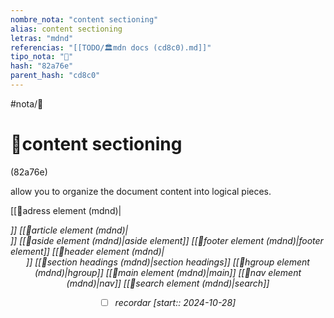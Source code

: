 ```yaml
---
nombre_nota: "content sectioning"
alias: content sectioning
letras: "mdnd"
referencias: "[[TODO/🏛️mdn docs (cd8c0).md]]"
tipo_nota: "📑"
hash: "82a76e"
parent_hash: "cd8c0"
---
```


#nota/📑

# 📑content sectioning
<div class="hash">(82a76e)</div>



allow you to organize the document content into logical pieces.

[[📑adress element (mdnd)|<address>]]
[[📑article element (mdnd)|<article>]]
[[📑aside element (mdnd)|aside element]]
[[📑footer element (mdnd)|footer element]]
[[📑header element (mdnd)|<header>]]
[[📑section headings (mdnd)|section headings]]
[[📑hgroup element (mdnd)|hgroup]]
[[📑main element (mdnd)|main]]
[[📑nav element (mdnd)|nav]]
[[📑search element (mdnd)|search]]

- [ ] recordar  [start:: 2024-10-28]
